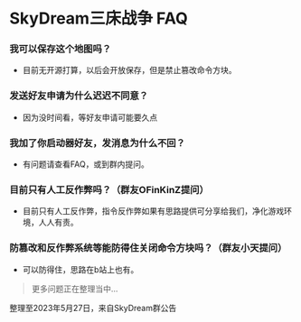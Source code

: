 # SkyDream三床战争 FAQ

### 我可以保存这个地图吗？

- 目前无开源打算，以后会开放保存，但是禁止篡改命令方块。

### 发送好友申请为什么迟迟不同意？

- 因为没时间看，等好友申请可能要久点

### 我加了你启动器好友，发消息为什么不回？

- 有问题请查看FAQ，或到群内提问。

### 目前只有人工反作弊吗？（群友OFinKinZ提问）

- 目前只有人工反作弊，指令反作弊如果有思路提供可分享给我们，净化游戏环境，人人有责。

### 防篡改和反作弊系统等能防得住关闭命令方块吗？（群友小天提问）

- 可以防得住，思路在b站上也有。

> 更多问题正在整理当中…

整理至2023年5月27日，来自SkyDream群公告